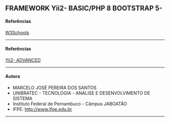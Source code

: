FRAMEWORK Yii2- BASIC/PHP 8
BOOTSTRAP 5- 
-------------------------------------------------------------------------------------------------
#### Referências
[W3Schools](https://www.w3schools.com/bootstrap/bootstrap_ver.asp)

-------------------------------------------------------------------------------------------------
#### Referências
[Yii2- ADVANCED](https://www.yiiframework.com/doc/guide/2.0/en/start-installation)

-------------------------------------------------------------------------------------------------
#### Autora
- MARCELO JOSÉ PEREIRA DOS SANTOS
- UNIBRATEC - TECNOLOGIA - ANÁLISE E DESENVOLVIMENTO DE SISTEMA
- Instituto Federal de Pernambuco - Câmpus JABOATÃO
- IFPE: http://www.ifpe.edu.br
---------------------------------------------------------------------------------------------


